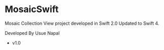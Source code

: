 # MosaicSwift
Mosaic Collection View project developed in Swift 2.0
Updated to Swift 4.

Developed By Usue Napal
 - v1.0
